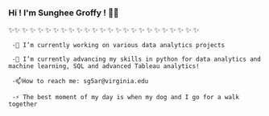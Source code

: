 ### Hi ! I'm Sunghee Groffy ! 👋😄

✨✨ ✨ ✨ ✨ ✨ ✨ ✨ ✨ ✨ ✨ ✨ ✨ ✨ ✨ ✨ ✨ ✨ ✨ ✨ ✨ ✨ ✨ ✨ ✨ 
     
     -🔭 I’m currently working on various data analytics projects
      
     -🌱 I’m currently advancing my skills in python for data analytics and machine learning, SQL and advanced Tableau analytics!
     
     -📫How to reach me: sg5ar@virginia.edu
     
     -⚡ The best moment of my day is when my dog and I go for a walk together 



